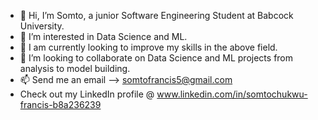 - 👋 Hi, I’m Somto, a junior Software Engineering Student at Babcock University.
- 👀 I’m interested in Data Science and ML.
- 🌱 I am currently looking to improve my skills in the above field.
- 💞️ I’m looking to collaborate on Data Science and ML projects from analysis to model building.
- 📫 Send me an email --> somtofrancis5@gmail.com
- Check out my LinkedIn profile @ www.linkedin.com/in/somtochukwu-francis-b8a236239

<!---
SomtoJF/SomtoJF is a ✨ special ✨ repository because its `README.md` (this file) appears on your GitHub profile.
You can click the Preview link to take a look at your changes.
--->
